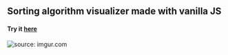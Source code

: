## Sorting algorithm visualizer made with vanilla JS
#### Try it <a href="https://josephadamson.github.io/Sort-Visual/">here</a>
<img src="https://i.imgur.com/Y9cXg4H.gif" title="source: imgur.com" />


